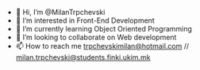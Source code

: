 - 👋 Hi, I’m @MilanTrpchevski
- 👀 I’m interested in Front-End Development
- 🌱 I’m currently learning Object Oriented Programming
- 💞️ I’m looking to collaborate on Web development
- 📫 How to reach me trpchevskimilan@hotmail.com // milan.trpchevski@students.finki.ukim.mk

<!---
MilanTrpchevski/MilanTrpchevski is a ✨ special ✨ repository because its `README.md` (this file) appears on your GitHub profile.
You can click the Preview link to take a look at your changes.
--->
